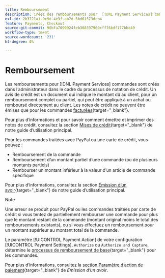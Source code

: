 ```yaml
---
title: Remboursement
description: Créez des remboursements pour  [!DNL Payment Services] commandes dans l’Admin dans le cadre du processus d’avis de crédit.
exl-id: 2b3721a1-9c9d-4e3f-ab7d-5bd61573dcb4
feature: Payments, Checkout
source-git-commit: 90bfa7099924feb308397960cff76bdf177bbe49
workflow-type: tm+mt
source-wordcount: '231'
ht-degree: 0%

---
```


# Remboursement

Les remboursements pour [!DNL Payment Services] commandes sont créés dans l’administrateur dans le cadre du processus de notation de crédit. Un avis de crédit est un document qui indique le montant dû au client, pour un remboursement complet ou partiel, qui peut être appliqué à un achat ou remboursé directement au client. Les notes de crédit ne peuvent être émises que pour les commandes [facturées](https://docs.magento.com/user-guide/sales/invoice-create.html){target="_blank"}.

Pour plus d’informations et pour savoir comment émettre et imprimer des notes de crédit, consultez la section [Mises de crédit](https://docs.magento.com/user-guide/sales/credit-memos.html){target="_blank"} de notre guide d’utilisation principal.

Pour les commandes traitées avec PayPal ou une carte de crédit, vous pouvez :

* Remboursement de la commande
* Remboursement d’un montant partiel d’une commande (ou de plusieurs montants partiels)
* Rembourser un montant inférieur à la valeur d’un article de commande spécifique

Pour plus d’informations, consultez la section [Émission d’un avoir](https://docs.magento.com/user-guide/sales/credit-memo-create.html){target="_blank"} de notre guide d’utilisation principal.

>[!NOTE]
>
>Une erreur se produit pour PayPal ou les commandes traitées par carte de crédit si vous tentez de partiellement rembourser une commande pour plus que le montant restant de la commande (montant original moins le total des remboursements existants), ou si vous effectuez un remboursement pour un montant supérieur au montant total de la commande.

Le paramètre [!UICONTROL Payment Action] de votre configuration [!UICONTROL Payment Settings], `Authorize` ou `Authorize and Capture`, détermine le [processus de remboursement de base](https://docs.magento.com/user-guide/sales/credit-memos.html#refund-workflow){target="_blank"} pour les commandes.

Pour plus d’informations, consultez la [section Paramètre d’action de paiement](https://docs.magento.com/user-guide/sales/credit-memo-create.html#payment-action-setting){target="_blank"} de _Emission d’un avoir_.
